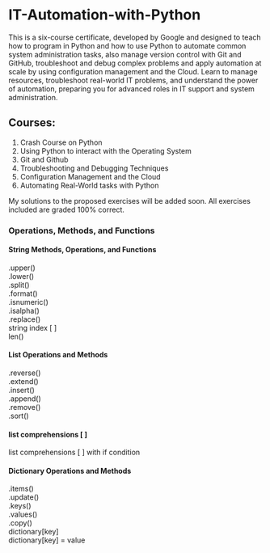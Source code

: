# IT-Automation-with-Python
This is a six-course certificate, developed by Google and designed to teach how to program in Python and how to use Python to automate common system administration tasks, also manage version control with Git and GitHub, troubleshoot and debug complex problems and apply automation at scale by using configuration management and the Cloud. Learn to manage resources, troubleshoot real-world IT problems, and understand the power of automation, preparing you for advanced roles in IT support and system administration.

## Courses: 
1. Crash Course on Python 
2. Using Python to interact with the Operating System
3. Git and Github
4. Troubleshooting and Debugging Techniques
5. Configuration Management and the Cloud
6. Automating Real-World tasks with Python 

My solutions to the proposed exercises will be added soon. All exercises included are graded 100% correct. 

### Operations, Methods, and Functions
#### String Methods, Operations, and Functions
.upper()  
.lower()  
.split()  
.format()  
.isnumeric()  
.isalpha()  
.replace()  
string index [ ]  
len()  

#### List Operations and Methods
.reverse()  
.extend()  
.insert()  
.append()  
.remove()  
.sort()  

#### list comprehensions [ ]

list comprehensions [ ] with if condition

#### Dictionary Operations and Methods
.items()  
.update()  
.keys()  
.values()  
.copy()  
dictionary[key]  
dictionary[key] = value    



